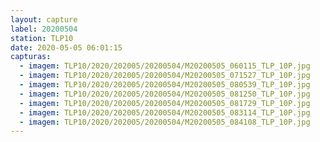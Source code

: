 ```yaml
---
layout: capture
label: 20200504
station: TLP10
date: 2020-05-05 06:01:15
capturas:
  - imagem: TLP10/2020/202005/20200504/M20200505_060115_TLP_10P.jpg
  - imagem: TLP10/2020/202005/20200504/M20200505_071527_TLP_10P.jpg
  - imagem: TLP10/2020/202005/20200504/M20200505_080539_TLP_10P.jpg
  - imagem: TLP10/2020/202005/20200504/M20200505_081250_TLP_10P.jpg
  - imagem: TLP10/2020/202005/20200504/M20200505_081729_TLP_10P.jpg
  - imagem: TLP10/2020/202005/20200504/M20200505_083114_TLP_10P.jpg
  - imagem: TLP10/2020/202005/20200504/M20200505_084108_TLP_10P.jpg
---
```

